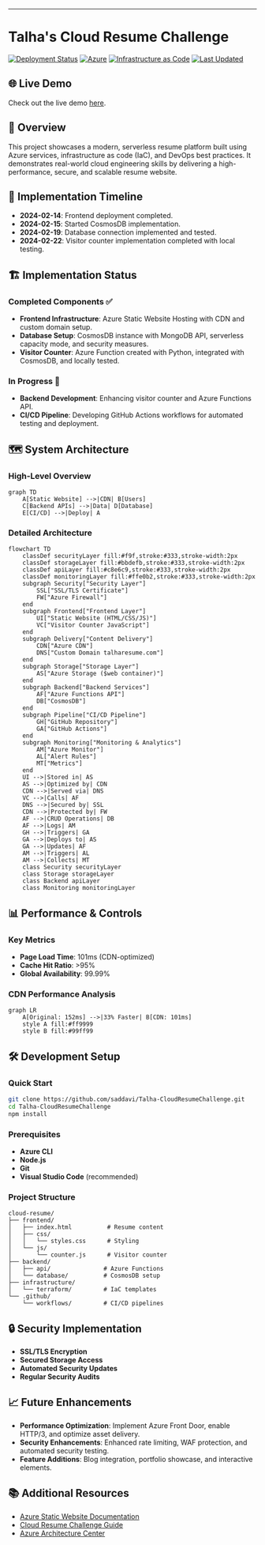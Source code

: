 
---
# Talha's Cloud Resume Challenge
[![Deployment Status](https://img.shields.io/badge/Deployment-Success-brightgreen)](#)
[![Azure](https://img.shields.io/badge/Platform-Azure-blue)](#)
[![Infrastructure as Code](https://img.shields.io/badge/IaC-Terraform-purple)](#)
[![Last Updated](https://img.shields.io/badge/Last%20Updated-2025--02--13-orange)](#)
## 🌐 Live Demo
Check out the live demo [here](http://www.talharesume.com).
## 📜 Overview
This project showcases a modern, serverless resume platform built using Azure services, infrastructure as code (IaC), and DevOps best practices. It demonstrates real-world cloud engineering skills by delivering a high-performance, secure, and scalable resume website.
## 📅 Implementation Timeline
- **2024-02-14**: Frontend deployment completed.
- **2024-02-15**: Started CosmosDB implementation.
- **2024-02-19**: Database connection implemented and tested.
- **2024-02-22**: Visitor counter implementation completed with local testing.
## 🏗️ Implementation Status
### Completed Components ✅
- **Frontend Infrastructure**: Azure Static Website Hosting with CDN and custom domain setup.
- **Database Setup**: CosmosDB instance with MongoDB API, serverless capacity mode, and security measures.
- **Visitor Counter**: Azure Function created with Python, integrated with CosmosDB, and locally tested.
### In Progress 🔄
- **Backend Development**: Enhancing visitor counter and Azure Functions API.
- **CI/CD Pipeline**: Developing GitHub Actions workflows for automated testing and deployment.
## 🗺️ System Architecture
### High-Level Overview
```mermaid
graph TD
    A[Static Website] -->|CDN| B[Users]
    C[Backend APIs] -->|Data| D[Database]
    E[CI/CD] -->|Deploy| A
```
### Detailed Architecture
```mermaid
flowchart TD
    classDef securityLayer fill:#f9f,stroke:#333,stroke-width:2px
    classDef storageLayer fill:#bbdefb,stroke:#333,stroke-width:2px
    classDef apiLayer fill:#c8e6c9,stroke:#333,stroke-width:2px
    classDef monitoringLayer fill:#ffe0b2,stroke:#333,stroke-width:2px
    subgraph Security["Security Layer"]
        SSL["SSL/TLS Certificate"]
        FW["Azure Firewall"]
    end
    subgraph Frontend["Frontend Layer"]
        UI["Static Website (HTML/CSS/JS)"]
        VC["Visitor Counter JavaScript"]
    end
    subgraph Delivery["Content Delivery"]
        CDN["Azure CDN"]
        DNS["Custom Domain talharesume.com"]
    end
    subgraph Storage["Storage Layer"]
        AS["Azure Storage ($web container)"]
    end
    subgraph Backend["Backend Services"]
        AF["Azure Functions API"]
        DB["CosmosDB"]
    end
    subgraph Pipeline["CI/CD Pipeline"]
        GH["GitHub Repository"]
        GA["GitHub Actions"]
    end
    subgraph Monitoring["Monitoring & Analytics"]
        AM["Azure Monitor"]
        AL["Alert Rules"]
        MT["Metrics"]
    end
    UI -->|Stored in| AS
    AS -->|Optimized by| CDN
    CDN -->|Served via| DNS
    VC -->|Calls| AF
    DNS -->|Secured by| SSL
    CDN -->|Protected by| FW
    AF -->|CRUD Operations| DB
    AF -->|Logs| AM
    GH -->|Triggers| GA
    GA -->|Deploys to| AS
    GA -->|Updates| AF
    AM -->|Triggers| AL
    AM -->|Collects| MT
    class Security securityLayer
    class Storage storageLayer
    class Backend apiLayer
    class Monitoring monitoringLayer
```
## 📊 Performance & Controls
### Key Metrics
- **Page Load Time**: 101ms (CDN-optimized)
- **Cache Hit Ratio**: >95%
- **Global Availability**: 99.99%
### CDN Performance Analysis
```mermaid
graph LR
    A[Original: 152ms] -->|33% Faster| B[CDN: 101ms]
    style A fill:#ff9999
    style B fill:#99ff99
```
## 🛠️ Development Setup
### Quick Start
```bash
git clone https://github.com/saddavi/Talha-CloudResumeChallenge.git
cd Talha-CloudResumeChallenge
npm install
```
### Prerequisites
- **Azure CLI**
- **Node.js**
- **Git**
- **Visual Studio Code** (recommended)
### Project Structure
```plaintext
cloud-resume/
├── frontend/
│   ├── index.html          # Resume content
│   ├── css/
│   │   └── styles.css      # Styling
│   └── js/
│       └── counter.js      # Visitor counter
├── backend/
│   ├── api/               # Azure Functions
│   └── database/          # CosmosDB setup
├── infrastructure/
│   └── terraform/         # IaC templates
└── .github/
    └── workflows/         # CI/CD pipelines
```
## 🔒 Security Implementation
- **SSL/TLS Encryption**
- **Secured Storage Access**
- **Automated Security Updates**
- **Regular Security Audits**
## 📈 Future Enhancements
- **Performance Optimization**: Implement Azure Front Door, enable HTTP/3, and optimize asset delivery.
- **Security Enhancements**: Enhanced rate limiting, WAF protection, and automated security testing.
- **Feature Additions**: Blog integration, portfolio showcase, and interactive elements.
## 📚 Additional Resources
- [Azure Static Website Documentation](https://docs.microsoft.com/azure/storage/blobs/storage-blob-static-website)
- [Cloud Resume Challenge Guide](https://cloudresumechallenge.dev/)
- [Azure Architecture Center](https://docs.microsoft.com/azure/architecture/)
